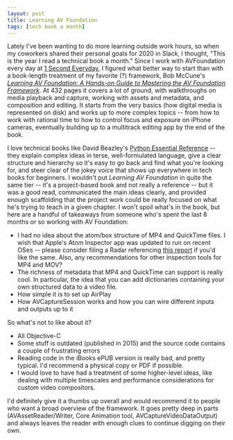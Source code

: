 ```yaml
---
layout: post
title: Learning AV Foundation
tags: [tech book a month]
---
```


Lately I've been wanting to do more learning outside work hours, so when my coworkers shared their personal goals for 2020 in Slack, I thought, "This is the year I read a technical book a month." Since I work with AVFoundation every day at [1 Second Everyday](https://1se.co), I figured what better way to start than with a book-length treatment of my favorite (?) framework, Bob McCune's [_Learning AV Foundation: A Hands-on Guide to Mastering the AV Foundation Framework_](http://www.learningavfoundation.com). At 432 pages it covers a lot of ground, with walkthroughs on media playback and capture, working with assets and metadata, and composition and editing. It starts from the very basics (how digital media is represented on disk) and works up to more complex topics -- from how to work with rational time to how to control focus and exposure on iPhone cameras, eventually building up to a multitrack editing app by the end of the book.

I love technical books like David Beazley's [Python Essential Reference](https://www.dabeaz.com/per.html) -- they explain complex ideas in terse, well-formulated language, give a clear structure and hierarchy so it's easy to go back and find what you're looking for, and steer clear of the jokey voice that shows up everywhere in tech books for beginners. I wouldn't put _Learning AV Foundation_ in quite the same tier -- it's a project-based book and not really a reference -- but it was a good read, communicated the main ideas clearly, and provided enough scaffolding that the project work could be really focused on what he's trying to teach in a given chapter. I won't spoil what's in the book, but here are a handful of takeaways from someone who's spent the last 8 months or so working with AV Foundation:

- I had no idea about the atom/box structure of MP4 and QuickTime files. I wish that Apple's Atom Inspector app was updated to run on recent OSes -- please consider filing a Radar referencing [this report](https://openradar.appspot.com/radar?id=5004193051967488) if you'd like the same. Also, any recommendations for other inspection tools for MP4 and MOV?
- The richness of metadata that MP4 and QuickTime can support is really cool. In particular, the idea that you can add dictionaries containing your own structured data to a video file.
- How simple it is to set up AirPlay
- How AVCaptureSession works and how you can wire different inputs and outputs up to it

So what's not to like about it?

- All Objective-C
- Some stuff is outdated (published in 2015) and the source code contains a couple of frustrating errors
- Reading code in the iBooks ePUB version is really bad, and pretty typical. I'd recommend a physical copy or PDF if possible.
- I would love to have had a treatment of some higher-level ideas, like dealing with multiple timescales and performance considerations for custom video compositors.

I'd definitely give it a thumbs up overall and would recommend it to people who want a broad overview of the framework. It goes pretty deep in parts (AVAssetReader/Writer, Core Animation tool, AVCaptureVideoDataOutput) and always leaves the reader with enough clues to continue digging on their own.
